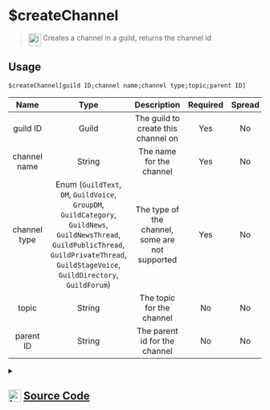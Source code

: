 # $createChannel
> <img align="top" src="https://upload.wikimedia.org/wikipedia/commons/thumb/e/e4/Infobox_info_icon.svg/160px-Infobox_info_icon.svg.png?20150409153300" alt="image" width="25" height="auto"> Creates a channel in a guild, returns the channel id
## Usage
```
$createChannel[guild ID;channel name;channel type;topic;parent ID]
```
| Name | Type | Description | Required | Spread
| :---: | :---: | :---: | :---: | :---: |
guild ID | Guild | The guild to create this channel on | Yes | No
channel name | String | The name for the channel | Yes | No
channel type | Enum (`GuildText`, `DM`, `GuildVoice`, `GroupDM`, `GuildCategory`, `GuildNews`, `GuildNewsThread`, `GuildPublicThread`, `GuildPrivateThread`, `GuildStageVoice`, `GuildDirectory`, `GuildForum`) | The type of the channel, some are not supported | Yes | No
topic | String | The topic for the channel | No | No
parent ID | String | The parent id for the channel | No | No
<details>
<summary>
    
## <img align="top" src="https://cdn4.iconfinder.com/data/icons/iconsimple-logotypes/512/github-512.png" alt="image" width="25" height="auto">  [Source Code](https://github.com/tryforge/ForgeScript-V2/blob/main/src/native/createChannel.ts)
    
</summary>
    
```ts
import { ChannelType, GuildChannelCreateOptions } from "discord.js"
import { ArgType, NativeFunction, Return } from "../structures"
import noop from "../functions/noop"

export default new NativeFunction({
    name: "$createChannel",
    version: "1.0.0",
    description: "Creates a channel in a guild, returns the channel id",
    unwrap: true,
    brackets: true,
    args: [
        {
            name: "guild ID",
            description: "The guild to create this channel on",
            rest: false,
            required: true,
            type: ArgType.Guild,
        },
        {
            name: "channel name",
            description: "The name for the channel",
            rest: false,
            required: true,
            type: ArgType.String,
        },
        {
            name: "channel type",
            description: "The type of the channel, some are not supported",
            rest: false,
            type: ArgType.Enum,
            enum: ChannelType,
            required: true,
        },
        {
            name: "topic",
            description: "The topic for the channel",
            rest: false,
            type: ArgType.String,
        },
        {
            name: "parent ID",
            description: "The parent id for the channel",
            rest: false,
            type: ArgType.String,
        },
    ],
    async execute(ctx, [guild, name, type, topic, parentId]) {
        const ch = await guild.channels
            .create({
                type: type as GuildChannelCreateOptions["type"],
                name,
                topic: topic || undefined,
                parent: parentId,
            })
            .catch(noop)
        return Return.success(ch ? ch.id : undefined)
    },
})

```
    
</details>